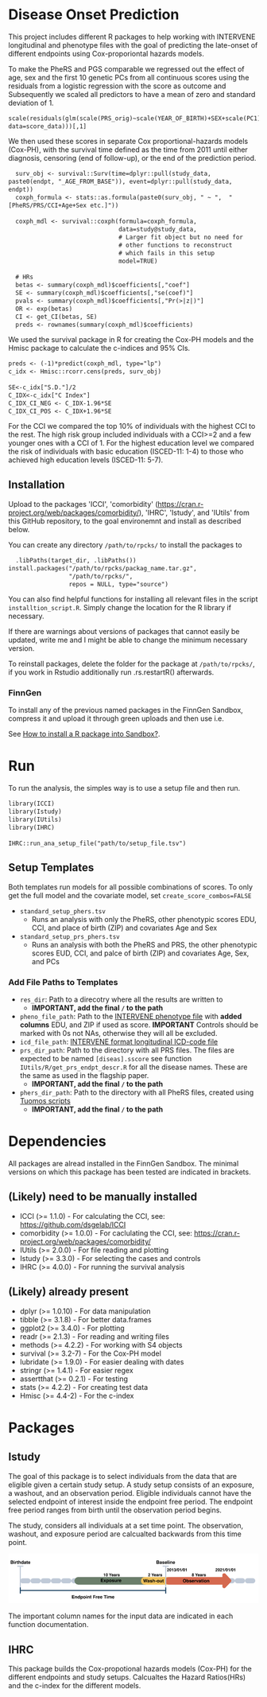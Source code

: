 # Disease Onset Prediction

<!-- badges: start -->
<!-- badges: end -->

This project includes different R packages to help working with INTERVENE longitudinal and phenotype files with the goal of predicting the late-onset of different endpoints using Cox-proporiontal hazards models.


To make the PheRS and PGS comparable we regressed out the effect of age, sex and the first 10 genetic PCs from all continuous scores using the residuals from a logistic regression with the score as outcome and Subsequently we scaled all predictors to have a mean of zero and standard deviation of 1. 

```{r example}
scale(residuals(glm(scale(PRS_orig)~scale(YEAR_OF_BIRTH)+SEX+scale(PC1)+scale(PC2)+scale(PC3)+scale(PC4)+scale(PC5)+scale(PC6)+scale(PC7)+scale(PC8)+scale(PC9)+scale(PC10), data=score_data)))[,1]
```

We then used these scores in separate Cox proportional-hazards models (Cox-PH), with the survival time defined as the time from 2011 until either diagnosis, censoring (end of follow-up), or the end of the prediction period. 

```{r example}
  surv_obj <- survival::Surv(time=dplyr::pull(study_data, paste0(endpt, "_AGE_FROM_BASE")), event=dplyr::pull(study_data, endpt))
  coxph_formula <- stats::as.formula(paste0(surv_obj, " ~ ",  "[PheRS/PRS/CCI+Age+Sex etc.]"))

  coxph_mdl <- survival::coxph(formula=coxph_formula, 
                               data=study@study_data, 
                               # Larger fit object but no need for
                               # other functions to reconstruct
                               # which fails in this setup
                               model=TRUE)

  # HRs
  betas <- summary(coxph_mdl)$coefficients[,"coef"]
  SE <- summary(coxph_mdl)$coefficients[,"se(coef)"]
  pvals <- summary(coxph_mdl)$coefficients[,"Pr(>|z|)"]
  OR <- exp(betas)
  CI <- get_CI(betas, SE)
  preds <- rownames(summary(coxph_mdl)$coefficients)
```

We used the survival package in R for creating the Cox-PH models and the Hmisc package to calculate the c-indices and 95% CIs. 

```{r example}
preds <- (-1)*predict(coxph_mdl, type="lp")
c_idx <- Hmisc::rcorr.cens(preds, surv_obj)

SE<-c_idx["S.D."]/2
C_IDX<-c_idx["C Index"]
C_IDX_CI_NEG <- C_IDX-1.96*SE
C_IDX_CI_POS <- C_IDX+1.96*SE
```

For the CCI we compared the top 10% of individuals with the highest CCI to the rest. The high risk group included individuals with a CCI>=2 and a few younger ones with a CCI of 1. For the highest education level we compared the risk of individuals with basic education (ISCED-11: 1-4) to those who achieved high education levels (ISCED-11: 5-7). 

## Installation

Upload to the packages 'ICCI', 'comorbidity' (https://cran.r-project.org/web/packages/comorbidity/), 'IHRC', 'Istudy', and 'IUtils' from this GitHub repository, to the goal environemnt and install as described below.

You can create any directory `/path/to/rpcks/` to install the packages to 

```{r example}
  .libPaths(target_dir, .libPaths())
install.packages("/path/to/rpcks/packag_name.tar.gz",
                 "/path/to/rpcks/",
                 repos = NULL, type="source")
```

You can also find helpful functions for installing all relevant files in the script `installtion_script.R`. Simply change the location for the R library if necessary.

If there are warnings about versions of packages that cannot easily be updated, write me and I might be able to change the minimum necessary version. 

To reinstall packages, delete the folder for the package at `/path/to/rpcks/`, if you work in Rstudio additionally run .rs.restartR() afterwards.

### FinnGen
To install any of the previous named packages in the FinnGen Sandbox, compress it and upload it through green uploads and then use i.e.

See [How to install a R package into Sandbox?](https://finngen.gitbook.io/finngen-analyst-handbook/working-in-the-sandbox/quirks-and-features/how-to-upload-to-your-own-ivm-via-finngen-green/my-r-package-doesnt-exist-in-finngen-sandbox-r-rstudio.-how-can-i-get-a-new-r-package-to-finngen).

# Run

To run the analysis, the simples way is to use a setup file and then run.

```{r example}
library(ICCI)
library(Istudy)
library(IUtils)
library(IHRC)

IHRC::run_ana_setup_file("path/to/setup_file.tsv")
```

## Setup Templates

Both templates run models for all possible combinations of scores. To only get the full model and the covariate model, set `create_score_combos=FALSE`
- `standard_setup_phers.tsv`
  - Runs an analysis with only the PheRS, other phenotypic scores EDU, CCI, and place of birth (ZIP) and covariates Age and Sex
- `standard_setup_prs_phers.tsv`
  - Runs an analysis with both the PheRS and PRS, the other phenotypic scores EUD, CCI, and palce of birth (ZIP) and covariates Age, Sex, and PCs

### Add File Paths to Templates
- `res_dir`: Path to a direcotry where all the results are written to
  - **IMPORTANT, add the final `/` to the path**
- `pheno_file_path`: Path to the [INTERVENE phenotype file](https://docs.google.com/document/d/1GbZszpPeyf-hyb0V_YDx828YbM7woh8OBJhvzkEwo2g/edit) with **added columns** EDU, and ZIP if used as score. **IMPORTANT** Controls should be marked with 0s not NAs, otherwise they will all be excluded.
- `icd_file_path`: [INTERVENE format longitudinal ICD-code file](https://docs.google.com/document/d/1E2Jc72CmMItEchgQaCvfA4MhZUkQYjALwTu3dCl7qd8/edit) 
- `prs_dir_path`: Path to the directory with all PRS files. The files are expected to be named `[diseas].sscore` see function `IUtils/R/get_prs_endpt_descr.R` for all the disease names. These are the same as used in the flagship paper.
  - **IMPORTANT, add the final `/` to the path**
- `phers_dir_path`: Path to the directory with all PheRS files, created using [Tuomos scripts](https://github.com/intervene-EU-H2020/INTERVENE_PheRS)
  - **IMPORTANT, add the final `/` to the path**

# Dependencies

 All packages are alread installed in the FinnGen Sandbox. The minimal versions on which this package has been tested are indicated in brackets. 

 ## (Likely) need to be manually installed
- ICCI (>= 1.1.0) - For calculating the CCI, see: https://github.com/dsgelab/ICCI
- comorbidity (>= 1.0.0) - For caclulating the CCI, see: https://cran.r-project.org/web/packages/comorbidity/
- IUtils (>= 2.0.0) - For file reading and plotting
- Istudy (>= 3.3.0) - For selecting the cases and controls
- IHRC (>= 4.0.0) - For running the survival analysis

## (Likely) already present

- dplyr (>= 1.0.10) - For data manipulation
- tibble (>= 3.1.8) - For better data.frames
- ggplot2 (>= 3.4.0) - For plotting
- readr (>= 2.1.3) - For reading and writing files
- methods (>= 4.2.2) - For working with S4 objects
- survival (>= 3.2-7) - For the Cox-PH model
- lubridate (>= 1.9.0) - For easier dealing with dates
- stringr (>= 1.4.1) - For easier regex
- assertthat (>= 0.2.1) - For testing
- stats (>= 4.2.2) - For creating test data
- Hmisc (>= 4.4-2) - For the c-index
# Packages

## Istudy

The goal of this package is to select individuals from the data that are eligible given a certain study setup. A study setup consists of an exposure, a washout, and an observation period. Eligible individuals cannot have the selected endpoint of interest inside the endpoint free period. The endpoint free period ranges from birth until the observation period begins. 

The study, considers all individuals at a set time point. The observation, washout, and exposure period are calcualted backwards from this time point.

![Study Setup Backwards](https://github.com/intervene-EU-H2020/onset_prediction/blob/main/Istudy/man/Back_study_white.svg)

The important column names for the input data are indicated in each function documentation. 
## IHRC

This package builds the Cox-propotional hazards models (Cox-PH) for the different endpoints and study setups. Calcualtes the Hazard Ratios(HRs) and the c-index for the different models. 
